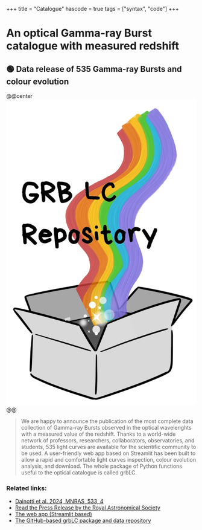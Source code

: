 +++
title = "Catalogue"
hascode = true
tags = ["syntax", "code"]
+++

# An optical Gamma-ray Burst catalogue with measured redshift

## 🟢 Data release of 535 Gamma-ray Bursts and colour evolution
@@center ![](/assets/grbLC.png) @@
> We are happy to announce the publication of the most complete data collection of Gamma-ray Bursts observed in the optical wavelenghts with a measured value of the redshift. Thanks to a world-wide network of professors, researchers, collaborators, observatories, and students, 535 light curves are available for the scientific community to be used. A user-friendly web app based on Streamlit has been built to allow a rapid and comfortable light curves inspection, colour evolution analysis, and download. The whole package of Python functions useful to the optical catalogue is called grbLC.

### Related links:

* [Dainotti et al. 2024, MNRAS, 533, 4](https://academic.oup.com/mnras/article/533/4/4023/7697178?login=false)
* [Read the Press Release by the Royal Astronomical Society](https://ras.ac.uk/news-and-press/news/huge-gamma-ray-burst-collection-rivals-250-year-old-messier-catalogue?fbclid=IwZXh0bgNhZW0CMTAAAR1VkHaZcmJAFmubGpnAPKKJByUqqKpkTTFsW5yoK-5fhl85rqb71gKeoL8_aem_1Y9w5RutG_89S7ts6vwa4Q)
* [The web app (Streamlit based)](https://grblc-catalog.streamlit.app/)
* [The GitHub-based grbLC package and data repository](https://github.com/SLAC-Gamma-Rays/grbLC)